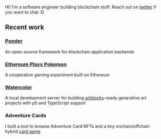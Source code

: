 Hi! I'm a software engineer building blockchain stuff. Reach out on [twitter](https://twitter.com/0xOlias) if you want to chat :D

## Recent work

### [Ponder](https://github.com/0xOlias/ponder)
An open-source framework for blockchain application backends

### [Ethereum Plays Pokemon](https://github.com/0xOlias/ethplays-contracts)
A cooperative gaming experiment built on Ethereum

### [Watercolor](https://github.com/0xOlias/watercolor)
A local development server for building [artblocks](https://www.artblocks.io/)-ready generative art projects with p5 and TypeScript support

### Adventure Cards  
I built a tool to browse Adventure Card NFTs and a tiny onchain/offchain hybrid [card game](https://github.com/Adventure-Cards/game-client)  
